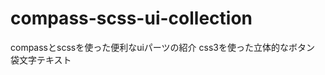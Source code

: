 compass-scss-ui-collection
======================
compassとscssを使った便利なuiパーツの紹介
css3を使った立体的なボタン
袋文字テキスト
